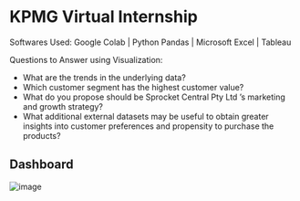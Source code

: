 # KPMG Virtual Internship
Softwares Used: Google Colab | Python Pandas | Microsoft Excel | Tableau

Questions to Answer using Visualization:
- What are the trends in the underlying data?
- Which customer segment has the highest customer value?
- What do you propose should be Sprocket Central Pty Ltd ’s marketing and growth strategy?
- What additional external datasets may be useful to obtain greater insights into customer preferences and propensity to purchase the products?

## Dashboard
![image](https://github.com/Mcraze/KPMG-Virtual-Internship/assets/84672998/9f4e4d6d-41f6-4a68-8377-9d8e40bd4653)

